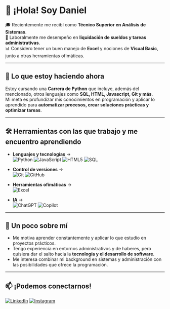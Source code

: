 # 👋 ¡Hola! Soy Daniel  

🎓 Recientemente me recibí como **Técnico Superior en Análisis de Sistemas**.  
💼 Laboralmente me desempeño en **liquidación de sueldos y tareas administrativas**.  
📊 Considero tener un buen manejo de **Excel** y nociones de **Visual Basic**, junto a otras herramientas ofimáticas. 

---

## 🚀 Lo que estoy haciendo ahora
Estoy cursando una **Carrera de Python** que incluye, además del mencionado, otros lenguajes como **SQL, HTML, Javascript, Git y más**.  
Mi meta es profundizar mis conocimientos en programación y aplicar lo aprendido para **automatizar procesos, crear soluciones prácticas y optimizar tareas**.  

---

## 🛠️ Herramientas con las que trabajo y me encuentro aprendiendo

- **Lenguajes y tecnologías** →  
![Python](https://img.shields.io/badge/Python-3776AB?style=for-the-badge&logo=python&logoColor=white)
![JavaScript](https://img.shields.io/badge/JavaScript-F7DF1E?style=for-the-badge&logo=javascript&logoColor=black)
![HTML5](https://img.shields.io/badge/HTML5-E34F26?style=for-the-badge&logo=html5&logoColor=white)
![SQL](https://img.shields.io/badge/SQL-4479A1?style=for-the-badge&logo=mysql&logoColor=white)

- **Control de versiones** →  
![Git](https://img.shields.io/badge/Git-F05032?style=for-the-badge&logo=git&logoColor=white)
![GitHub](https://img.shields.io/badge/GitHub-181717?style=for-the-badge&logo=github&logoColor=white)

- **Herramientas ofimáticas** →  
![Excel](https://img.shields.io/badge/Excel-217346?style=for-the-badge&logo=microsoft-excel&logoColor=white)

- **IA** →  
![ChatGPT](https://img.shields.io/badge/ChatGPT-00FFAB?style=for-the-badge&logo=openai&logoColor=white)
![Copilot](https://img.shields.io/badge/GitHub_Copilot-15964F?style=for-the-badge&logo=github&logoColor=white)  

---

## 🌱 Un poco sobre mí
- Me motiva aprender constantemente y aplicar lo que estudio en proyectos prácticos.  
- Tengo experiencia en entornos administrativos y de haberes, pero quisiera dar el salto hacia la **tecnología y el desarrollo de software**.  
- Me interesa combinar mi background en sistemas y administración con las posibilidades que ofrece la programación.  

---

## 📫 ¡Podemos conectarnos!
[![LinkedIn](https://img.shields.io/badge/LinkedIn-0A66C2?style=for-the-badge&logo=linkedin&logoColor=white)](https://www.linkedin.com/in/dmontecchiari)
[![Instagram](https://img.shields.io/badge/Instagram-E4405F?style=for-the-badge&logo=instagram&logoColor=white)](https://www.instagram.com/)
